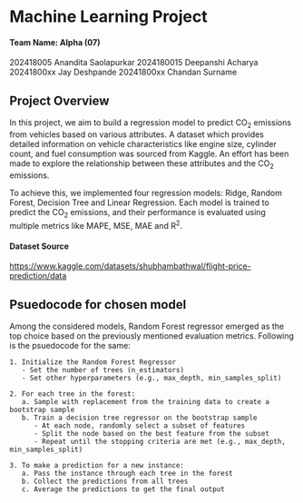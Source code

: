 # Machine Learning Project

#### Team Name: Alpha (07)
202418005 Anandita Saolapurkar
2024180015 Deepanshi Acharya
20241800xx Jay Deshpande
20241800xx Chandan Surname


## Project Overview
In this project, we aim to build a regression model to predict  CO<sub>2</sub> emissions from vehicles based on various attributes. A dataset which provides detailed information on vehicle characteristics like engine size, cylinder count, and fuel consumption was sourced from Kaggle. An effort has been made to explore the relationship between these attributes and the CO<sub>2</sub> emissions.

To achieve this, we implemented four regression models: Ridge, Random Forest, Decision Tree and Linear Regression. Each model is trained to predict the CO<sub>2</sub> emissions, and their performance is evaluated using multiple metrics like MAPE, MSE, MAE and R<sup>2</sup>.

#### Dataset Source
https://www.kaggle.com/datasets/shubhambathwal/flight-price-prediction/data


## Psuedocode for chosen model
Among the considered models, Random Forest regressor emerged as the top choice based on the previously mentioned evaluation metrics. Following is the psuedocode for the same:

```
1. Initialize the Random Forest Regressor
   - Set the number of trees (n_estimators)
   - Set other hyperparameters (e.g., max_depth, min_samples_split)

2. For each tree in the forest:
   a. Sample with replacement from the training data to create a bootstrap sample
   b. Train a decision tree regressor on the bootstrap sample
      - At each node, randomly select a subset of features
      - Split the node based on the best feature from the subset
      - Repeat until the stopping criteria are met (e.g., max_depth, min_samples_split)

3. To make a prediction for a new instance:
   a. Pass the instance through each tree in the forest
   b. Collect the predictions from all trees
   c. Average the predictions to get the final output
```
